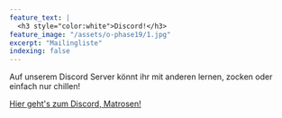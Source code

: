 ```yaml
---
feature_text: |
  <h3 style="color:white">Discord!</h3>
feature_image: "/assets/o-phase19/1.jpg"
excerpt: "Mailingliste"
indexing: false
---
```


Auf unserem Discord Server könnt ihr mit anderen lernen, zocken oder einfach nur chillen!

[Hier geht's zum Discord, Matrosen!](https://thinfi.com/es2g)
